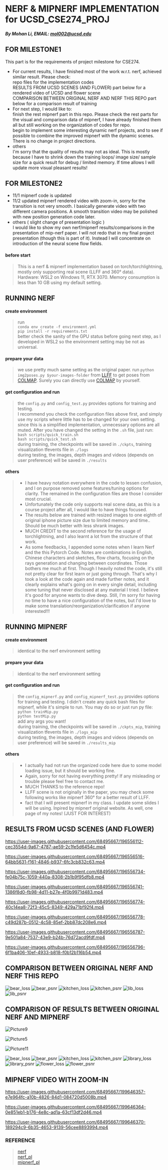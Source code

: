 # NERF & MIPNERF IMPLEMENTATION for UCSD_CSE274_PROJ
##### By Mohan Li, EMAIL: mol002@ucsd.edu

## FOR MILESTONE1
This part is for the requirements of project milestone for CSE274.   
- For current results, I have finished most of the work w.r.t. nerf, achieved similar result. Please check:   
repo files for the implementation codes   
RESULTS FROM UCSD SCENES (AND FLOWER) part below for a rendered video of UCSD and flower scene    
COMPARISON BETWEEN ORIGINAL NERF AND NERF THIS REPO part below for a comparison result of training   
- For next step, I would like to:   
finish the rest mipnerf part in this repo. Please check the rest parts for the visual and comparison data of mipnerf, I have already finished them all but still working on the organization of codes for repo.   
begin to implement some interesting dynamic nerf projects, and to see if possible to combine the improved mipnerf with the dynamic scenes.   
There is no change in project directions.
- others   
I'm sorry that the quality of results may not as ideal. This is mostly because I have to shrink down the training loops/ image size/ sample size for a quick result for debug / limited memory. If time allows I will update more visual pleasant results!

## FOR MILESTONE2
- 11/1  mipnerf code is updated
- 11/2  updated mipnerf rendered video with zoom-in, sorry for the transition is not very smooth. I basically generate video with two different camera positions. A smooth transition video may be polished with new position generation code later.   
- others ( slight change of presentation logic )   
I would like to show my own nerf/mipnerf results/comparisons in the presentation of mip-nerf paper. I will not redo that in my final project presentation (though this is part of it). Instead I will concentrate on introduction of the neural scene flow fields.

#### before start
> This is a nerf & mipnerf implementation based on torch/torchlightning, mostly only supporting real scene (LLFF and 360° data).   
> Hardware: WSL2 on Windows 11, RTX 3070. Memory consumption is less than 10 GB using my default setting.

## RUNNING NERF
#### create environment
> run   
`conda env create -f environment.yml`   
`pip install -r requirements.txt`   
better check the sanity of the GPU status before going next step, as I developed in WSL2 so the environment setting may be not as universal.

#### prepare your data   
> we use pretty much same setting as the original paper. run `python img2poses.py $your-images-folder` from [LLFF](https://github.com/Fyusion/LLFF) to get poses from [COLMAP](https://github.com/colmap/colmap). Surely you can directly use [COLMAP](https://github.com/colmap/colmap) by yourself.
 
#### get configuration and run
> the `config.py` and `config_test.py` provides options for training and testing.   
I recommend you check the configuration files above first, and simply use my scripts where little has to be changed for your own setting. since this is a simplified implementation, unnecessary options are all muted. After you have changed the setting in the `.sh` file, just run:   
`bash scripts/quick_train.sh`   
`bash scripts/quick_test.sh`  
during training, the checkpoints will be saved in `./ckpts`, training visualization tfevents file in `./logs`   
during testing, the images, depth images and videos (depends on user preference) will be saved in `./results`   

#### others
> - I have heavy notation everywhere in the code to lessen confusion, and I on purpose removed some features/tuning options for clarity. The remained in the configuration files are those I consider most crucial.
> - Unfortunately the code only supports real scene data, as this is a course project after all, I would like to have things focused.
> - The results below are trained with resized images to one eighth of original iphone picture size due to limited memory and time.. Should be much better with less shrank images.
> - MUCH CREDIT to the second reference for the usage of torchlightning, and I also learnt a lot from the structure of that work.
> - As some feedbacks, I appended some notes when I learn Nerf and the this Pytorch Code. Notes are combinations in English, Chinese characters and sketches, flow charts, focusing on the rays generation and changing between coordinates. Those bothers me much at first. Though I heavily noted the code, it's still not pretty clear for first learn or just going through. That's why I took a look at the code again and made further notes, and it clearly explains what's going on in every single detail, including some tuning that never disclosed at any material I tried. I believe it's good for anyone wants to dive deep. Still, I'm sorry for having no time to have a nice configuration of the notes, but I'd love to make some translation/reorganization/clarification if anyone interested!!!

## RUNNING MIPNERF
#### create environment
> identical to the nerf environment setting

#### prepare your data   
> identical to the nerf environment setting

#### get configuration and run
> the `config_mipnerf.py` and `config_mipnerf_test.py` provides options for training and testing.
I didn't create any quick bash files for mipnerf, while it's simple to run. You may do so or just run py file:   
`python trainMip.py`   
`python testMip.py`   
add any args you want!   
during training, the checkpoints will be saved in `./ckpts_mip`, training visualization tfevents file in `./logs_mip`   
during testing, the images, depth images and videos (depends on user preference) will be saved in `./results_mip` 

#### others
> - I actually had not run the organized code here due to some model loading issue, but it should be working fine.
> - Again, sorry for not having everything pretty! If any misleading or trouble please feel free to contact me.
> - MUCH THANKS to the reference repo!
> - LLFF scene is not originally in the paper, you may check some following works like mipnerf 360° for a better result of LLFF.
> - fact that I will present mipnerf in my class. I update some slides I will be using. Inpired by mipnerf original website. As well, one page of my notes! (JUST FOR INTEREST)

## RESULTS FROM UCSD SCENES (AND FLOWER)

https://user-images.githubusercontent.com/68495667/196556112-cec3554d-9a67-4787-ae59-2c1fe5d6454c.mp4   

https://user-images.githubusercontent.com/68495667/196556516-64bb5631-f161-4846-b937-6fc3cb832c63.mp4    



https://user-images.githubusercontent.com/68495667/196556734-fe04b75c-1059-440a-8308-2b1b9f95dfb8.mp4



https://user-images.githubusercontent.com/68495667/196556741-1386f8d0-fb98-4d11-b27e-4f0b9971d483.mp4




https://user-images.githubusercontent.com/68495667/196556774-40c14ea8-72f3-45c5-8349-429a71bf92f4.mp4



https://user-images.githubusercontent.com/68495667/196556778-c49d287b-0512-4c58-85ef-2bb87dc208e6.mp4




https://user-images.githubusercontent.com/68495667/196556787-9e501a84-7537-43e9-b24b-76d72acd9fdf.mp4



https://user-images.githubusercontent.com/68495667/196556796-6f1ba406-10ef-4933-b818-f0b12b116b54.mp4

## COMPARISON BETWEEN ORIGINAL NERF AND NERF THIS REPO

![bear_loss](https://user-images.githubusercontent.com/68495667/196556886-0af14ead-b2ac-48f5-a818-8602293d3581.png)
![bear_psnr](https://user-images.githubusercontent.com/68495667/196556901-d0260101-613d-4f21-9929-5f8ff6434c9c.png)
![kitchen_loss](https://user-images.githubusercontent.com/68495667/196557451-2d25fa90-a851-46b9-93e4-bc4cb7078c8f.png)
![kitchen_psnr](https://user-images.githubusercontent.com/68495667/196557459-ebe70492-3834-4946-a547-0bd9aa836f1b.png)
![lib_loss](https://user-images.githubusercontent.com/68495667/196557490-4eeec253-c958-4f03-863f-b2dae2e58a79.png)
![lib_psnr](https://user-images.githubusercontent.com/68495667/196557495-53e0c9be-22f9-4f5f-8691-27528af657af.png)

## COMPARISON OF RESULTS BETWEEN ORIGINAL NERF AND MIPNERF

![Picture9](https://user-images.githubusercontent.com/68495667/198183820-80c82d25-8611-4244-bc39-a5a4c5ad13a8.png)

![Picture5](https://user-images.githubusercontent.com/68495667/198183257-a625c445-4683-4896-929f-8669e1b91d6a.png)

![Picture11](https://user-images.githubusercontent.com/68495667/198184474-88c1d626-e843-4355-9888-ae19d52e818a.png)

![bear_loss](https://user-images.githubusercontent.com/68495667/198184727-a205f110-94e0-4103-9494-203750573bd7.png)
![bear_psnr](https://user-images.githubusercontent.com/68495667/198184732-f305c4a6-4c3b-414e-b8d9-62deef2689b0.png)
![kitchen_loss](https://user-images.githubusercontent.com/68495667/198184750-8b369e51-c474-4946-b212-25a2284c6ec9.png)
![kitchen_psnr](https://user-images.githubusercontent.com/68495667/198184755-4f0acdc9-bf67-4dc3-b157-63b54e802e26.png)
![library_loss](https://user-images.githubusercontent.com/68495667/198184768-84c194e8-0fdd-43b2-8ed6-4f326fed0ff7.png)
![library_psnr](https://user-images.githubusercontent.com/68495667/198184771-4cad767b-fdef-4b3a-a9c5-ecfdefafe3d7.png)
![flower_loss](https://user-images.githubusercontent.com/68495667/198184774-7df89f3d-067b-4d67-8a1a-860dc5ce0fac.png)
![flower_psnr](https://user-images.githubusercontent.com/68495667/198184777-eda484fc-87ac-4265-85db-f8dd1108bb61.png)

## MIPNERF VIDEO WITH ZOOM-IN


https://user-images.githubusercontent.com/68495667/199646357-e7e964fc-a10b-4826-84d1-084720d5008b.mp4

https://user-images.githubusercontent.com/68495667/199646364-0e851eb1-b176-4e8c-ad1a-63cf13df2d46.mp4

https://user-images.githubusercontent.com/68495667/199646370-189294c9-6b35-4653-9139-56cee8893994.mp4



### REFERENCE   
>[nerf](https://github.com/bmild/nerf)   
[nerf_pl](https://github.com/kwea123/nerf_pl)   
[mipnerf_pl](https://github.com/kwea123/mipnerf_pl)   

